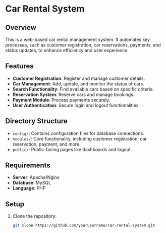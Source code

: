 # Car Rental System

## Overview
This is a web-based car rental management system. It automates key processes, such as customer registration, car reservations, payments, and status updates, to enhance efficiency and user experience.

## Features
- **Customer Registration**: Register and manage customer details.
- **Car Management**: Add, update, and monitor the status of cars.
- **Search Functionality**: Find available cars based on specific criteria.
- **Reservation System**: Reserve cars and manage bookings.
- **Payment Module**: Process payments securely.
- **User Authentication**: Secure login and logout functionalities.

## Directory Structure
- `config/`: Contains configuration files for database connections.
- `modules/`: Core functionality, including customer registration, car reservation, payment, and more.
- `public/`: Public-facing pages like dashboards and logout.

## Requirements
- **Server**: Apache/Nginx
- **Database**: MySQL
- **Language**: PHP

## Setup
1. Clone the repository:
   ```bash
   git clone https://github.com/yourusername/car-rental-system.git
